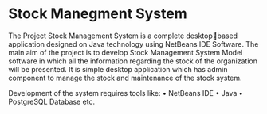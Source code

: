 # Stock Manegment System
The Project Stock Management System is a complete desktopbased application designed on Java technology using NetBeans 
IDE Software. The main aim of the project is to develop Stock 
Management System Model software in which all the 
information regarding the stock of the organization will be 
presented. It is simple desktop application which has admin 
component to manage the stock and maintenance of the stock 
system.

Development of the system requires tools like: 
• NetBeans IDE 
• Java 
• PostgreSQL Database etc.

